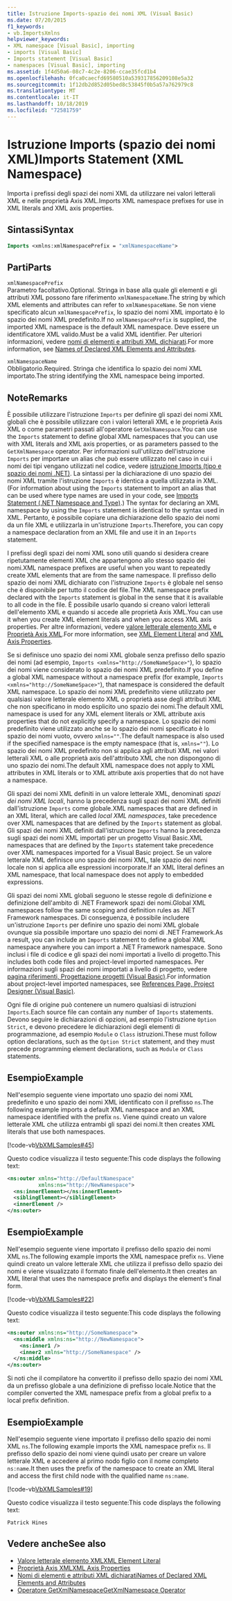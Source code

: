 ```yaml
---
title: Istruzione Imports-spazio dei nomi XML (Visual Basic)
ms.date: 07/20/2015
f1_keywords:
- vb.ImportsXmlns
helpviewer_keywords:
- XML namespace [Visual Basic], importing
- imports [Visual Basic]
- Imports statement [Visual Basic]
- namespaces [Visual Basic], importing
ms.assetid: 1f4d50a6-08c7-4c2e-8206-ccae35fcd1b4
ms.openlocfilehash: 0fca0caecfd69580510a539317856209108e5a32
ms.sourcegitcommit: 1f12db2d852d05bed8c53845f0b5a57a762979c8
ms.translationtype: MT
ms.contentlocale: it-IT
ms.lasthandoff: 10/18/2019
ms.locfileid: "72581759"
---
```

# <a name="imports-statement-xml-namespace"></a><span data-ttu-id="071e9-102">Istruzione Imports (spazio dei nomi XML)</span><span class="sxs-lookup"><span data-stu-id="071e9-102">Imports Statement (XML Namespace)</span></span>

<span data-ttu-id="071e9-103">Importa i prefissi degli spazi dei nomi XML da utilizzare nei valori letterali XML e nelle proprietà Axis XML.</span><span class="sxs-lookup"><span data-stu-id="071e9-103">Imports XML namespace prefixes for use in XML literals and XML axis properties.</span></span>

## <a name="syntax"></a><span data-ttu-id="071e9-104">Sintassi</span><span class="sxs-lookup"><span data-stu-id="071e9-104">Syntax</span></span>

```vb
Imports <xmlns:xmlNamespacePrefix = "xmlNamespaceName">
```

## <a name="parts"></a><span data-ttu-id="071e9-105">Parti</span><span class="sxs-lookup"><span data-stu-id="071e9-105">Parts</span></span>

`xmlNamespacePrefix`  
<span data-ttu-id="071e9-106">Parametro facoltativo.</span><span class="sxs-lookup"><span data-stu-id="071e9-106">Optional.</span></span> <span data-ttu-id="071e9-107">Stringa in base alla quale gli elementi e gli attributi XML possono fare riferimento `xmlNamespaceName`.</span><span class="sxs-lookup"><span data-stu-id="071e9-107">The string by which XML elements and attributes can refer to `xmlNamespaceName`.</span></span> <span data-ttu-id="071e9-108">Se non viene specificato alcun `xmlNamespacePrefix`, lo spazio dei nomi XML importato è lo spazio dei nomi XML predefinito.</span><span class="sxs-lookup"><span data-stu-id="071e9-108">If no `xmlNamespacePrefix` is supplied, the imported XML namespace is the default XML namespace.</span></span> <span data-ttu-id="071e9-109">Deve essere un identificatore XML valido.</span><span class="sxs-lookup"><span data-stu-id="071e9-109">Must be a valid XML identifier.</span></span> <span data-ttu-id="071e9-110">Per ulteriori informazioni, vedere [nomi di elementi e attributi XML dichiarati](../../../visual-basic/programming-guide/language-features/xml/names-of-declared-xml-elements-and-attributes.md).</span><span class="sxs-lookup"><span data-stu-id="071e9-110">For more information, see [Names of Declared XML Elements and Attributes](../../../visual-basic/programming-guide/language-features/xml/names-of-declared-xml-elements-and-attributes.md).</span></span>

`xmlNamespaceName`  
<span data-ttu-id="071e9-111">Obbligatorio.</span><span class="sxs-lookup"><span data-stu-id="071e9-111">Required.</span></span> <span data-ttu-id="071e9-112">Stringa che identifica lo spazio dei nomi XML importato.</span><span class="sxs-lookup"><span data-stu-id="071e9-112">The string identifying the XML namespace being imported.</span></span>

## <a name="remarks"></a><span data-ttu-id="071e9-113">Note</span><span class="sxs-lookup"><span data-stu-id="071e9-113">Remarks</span></span>

<span data-ttu-id="071e9-114">È possibile utilizzare l'istruzione `Imports` per definire gli spazi dei nomi XML globali che è possibile utilizzare con i valori letterali XML e le proprietà Axis XML o come parametri passati all'operatore `GetXmlNamespace`.</span><span class="sxs-lookup"><span data-stu-id="071e9-114">You can use the `Imports` statement to define global XML namespaces that you can use with XML literals and XML axis properties, or as parameters passed to the `GetXmlNamespace` operator.</span></span> <span data-ttu-id="071e9-115">Per informazioni sull'utilizzo dell'istruzione `Imports` per importare un alias che può essere utilizzato nel caso in cui i nomi dei tipi vengano utilizzati nel codice, vedere [istruzione Imports (tipo e spazio dei nomi .NET)](../../../visual-basic/language-reference/statements/imports-statement-net-namespace-and-type.md). La sintassi per la dichiarazione di uno spazio dei nomi XML tramite l'istruzione `Imports` è identica a quella utilizzata in XML.</span><span class="sxs-lookup"><span data-stu-id="071e9-115">(For information about using the `Imports` statement to import an alias that can be used where type names are used in your code, see [Imports Statement (.NET Namespace and Type)](../../../visual-basic/language-reference/statements/imports-statement-net-namespace-and-type.md).) The syntax for declaring an XML namespace by using the `Imports` statement is identical to the syntax used in XML.</span></span> <span data-ttu-id="071e9-116">Pertanto, è possibile copiare una dichiarazione dello spazio dei nomi da un file XML e utilizzarla in un'istruzione `Imports`.</span><span class="sxs-lookup"><span data-stu-id="071e9-116">Therefore, you can copy a namespace declaration from an XML file and use it in an `Imports` statement.</span></span>

<span data-ttu-id="071e9-117">I prefissi degli spazi dei nomi XML sono utili quando si desidera creare ripetutamente elementi XML che appartengono allo stesso spazio dei nomi.</span><span class="sxs-lookup"><span data-stu-id="071e9-117">XML namespace prefixes are useful when you want to repeatedly create XML elements that are from the same namespace.</span></span> <span data-ttu-id="071e9-118">Il prefisso dello spazio dei nomi XML dichiarato con l'istruzione `Imports` è globale nel senso che è disponibile per tutto il codice del file.</span><span class="sxs-lookup"><span data-stu-id="071e9-118">The XML namespace prefix declared with the `Imports` statement is global in the sense that it is available to all code in the file.</span></span> <span data-ttu-id="071e9-119">È possibile usarlo quando si creano valori letterali dell'elemento XML e quando si accede alle proprietà Axis XML.</span><span class="sxs-lookup"><span data-stu-id="071e9-119">You can use it when you create XML element literals and when you access XML axis properties.</span></span> <span data-ttu-id="071e9-120">Per altre informazioni, vedere [valore letterale elemento XML](../../../visual-basic/language-reference/xml-literals/xml-element-literal.md) e [Proprietà Axis XML](../../../visual-basic/language-reference/xml-axis/index.md).</span><span class="sxs-lookup"><span data-stu-id="071e9-120">For more information, see [XML Element Literal](../../../visual-basic/language-reference/xml-literals/xml-element-literal.md) and [XML Axis Properties](../../../visual-basic/language-reference/xml-axis/index.md).</span></span>

<span data-ttu-id="071e9-121">Se si definisce uno spazio dei nomi XML globale senza prefisso dello spazio dei nomi (ad esempio, `Imports <xmlns="http://SomeNameSpace>"`), lo spazio dei nomi viene considerato lo spazio dei nomi XML predefinito.</span><span class="sxs-lookup"><span data-stu-id="071e9-121">If you define a global XML namespace without a namespace prefix (for example, `Imports <xmlns="http://SomeNameSpace>"`), that namespace is considered the default XML namespace.</span></span> <span data-ttu-id="071e9-122">Lo spazio dei nomi XML predefinito viene utilizzato per qualsiasi valore letterale elemento XML o proprietà asse degli attributi XML che non specificano in modo esplicito uno spazio dei nomi.</span><span class="sxs-lookup"><span data-stu-id="071e9-122">The default XML namespace is used for any XML element literals or XML attribute axis properties that do not explicitly specify a namespace.</span></span> <span data-ttu-id="071e9-123">Lo spazio dei nomi predefinito viene utilizzato anche se lo spazio dei nomi specificato è lo spazio dei nomi vuoto, ovvero `xmlns=""`.</span><span class="sxs-lookup"><span data-stu-id="071e9-123">The default namespace is also used if the specified namespace is the empty namespace (that is, `xmlns=""`).</span></span> <span data-ttu-id="071e9-124">Lo spazio dei nomi XML predefinito non si applica agli attributi XML nei valori letterali XML o alle proprietà axis dell'attributo XML che non dispongono di uno spazio dei nomi.</span><span class="sxs-lookup"><span data-stu-id="071e9-124">The default XML namespace does not apply to XML attributes in XML literals or to XML attribute axis properties that do not have a namespace.</span></span>

<span data-ttu-id="071e9-125">Gli spazi dei nomi XML definiti in un valore letterale XML, denominati *spazi dei nomi XML locali*, hanno la precedenza sugli spazi dei nomi XML definiti dall'istruzione `Imports` come globale.</span><span class="sxs-lookup"><span data-stu-id="071e9-125">XML namespaces that are defined in an XML literal, which are called *local XML namespaces*, take precedence over XML namespaces that are defined by the `Imports` statement as global.</span></span> <span data-ttu-id="071e9-126">Gli spazi dei nomi XML definiti dall'istruzione `Imports` hanno la precedenza sugli spazi dei nomi XML importati per un progetto Visual Basic.</span><span class="sxs-lookup"><span data-stu-id="071e9-126">XML namespaces that are defined by the `Imports` statement take precedence over XML namespaces imported for a Visual Basic project.</span></span> <span data-ttu-id="071e9-127">Se un valore letterale XML definisce uno spazio dei nomi XML, tale spazio dei nomi locale non si applica alle espressioni incorporate.</span><span class="sxs-lookup"><span data-stu-id="071e9-127">If an XML literal defines an XML namespace, that local namespace does not apply to embedded expressions.</span></span>

<span data-ttu-id="071e9-128">Gli spazi dei nomi XML globali seguono le stesse regole di definizione e definizione dell'ambito di .NET Framework spazi dei nomi.</span><span class="sxs-lookup"><span data-stu-id="071e9-128">Global XML namespaces follow the same scoping and definition rules as .NET Framework namespaces.</span></span> <span data-ttu-id="071e9-129">Di conseguenza, è possibile includere un'istruzione `Imports` per definire uno spazio dei nomi XML globale ovunque sia possibile importare uno spazio dei nomi di .NET Framework.</span><span class="sxs-lookup"><span data-stu-id="071e9-129">As a result, you can include an `Imports` statement to define a global XML namespace anywhere you can import a .NET Framework namespace.</span></span> <span data-ttu-id="071e9-130">Sono inclusi i file di codice e gli spazi dei nomi importati a livello di progetto.</span><span class="sxs-lookup"><span data-stu-id="071e9-130">This includes both code files and project-level imported namespaces.</span></span> <span data-ttu-id="071e9-131">Per informazioni sugli spazi dei nomi importati a livello di progetto, vedere [pagina riferimenti, Progettazione progetti (Visual Basic)](/visualstudio/ide/reference/references-page-project-designer-visual-basic).</span><span class="sxs-lookup"><span data-stu-id="071e9-131">For information about project-level imported namespaces, see [References Page, Project Designer (Visual Basic)](/visualstudio/ide/reference/references-page-project-designer-visual-basic).</span></span>

<span data-ttu-id="071e9-132">Ogni file di origine può contenere un numero qualsiasi di istruzioni `Imports`.</span><span class="sxs-lookup"><span data-stu-id="071e9-132">Each source file can contain any number of `Imports` statements.</span></span> <span data-ttu-id="071e9-133">Devono seguire le dichiarazioni di opzioni, ad esempio l'istruzione `Option Strict`, e devono precedere le dichiarazioni degli elementi di programmazione, ad esempio `Module` o `Class` istruzioni.</span><span class="sxs-lookup"><span data-stu-id="071e9-133">These must follow option declarations, such as the `Option Strict` statement, and they must precede programming element declarations, such as `Module` or `Class` statements.</span></span>

## <a name="example"></a><span data-ttu-id="071e9-134">Esempio</span><span class="sxs-lookup"><span data-stu-id="071e9-134">Example</span></span>

<span data-ttu-id="071e9-135">Nell'esempio seguente viene importato uno spazio dei nomi XML predefinito e uno spazio dei nomi XML identificato con il prefisso `ns`.</span><span class="sxs-lookup"><span data-stu-id="071e9-135">The following example imports a default XML namespace and an XML namespace identified with the prefix `ns`.</span></span> <span data-ttu-id="071e9-136">Viene quindi creato un valore letterale XML che utilizza entrambi gli spazi dei nomi.</span><span class="sxs-lookup"><span data-stu-id="071e9-136">It then creates XML literals that use both namespaces.</span></span>

[!code-vb[VbXMLSamples#45](~/samples/snippets/visualbasic/VS_Snippets_VBCSharp/VbXMLSamples/VB/Module1.vb#45)]

<span data-ttu-id="071e9-137">Questo codice visualizza il testo seguente:</span><span class="sxs-lookup"><span data-stu-id="071e9-137">This code displays the following text:</span></span>

```xml
<ns:outer xmlns="http://DefaultNamespace"
          xmlns:ns="http://NewNamespace">
  <ns:innerElement></ns:innerElement>
  <siblingElement></siblingElement>
  <innerElement />
</ns:outer>
```

## <a name="example"></a><span data-ttu-id="071e9-138">Esempio</span><span class="sxs-lookup"><span data-stu-id="071e9-138">Example</span></span>

<span data-ttu-id="071e9-139">Nell'esempio seguente viene importato il prefisso dello spazio dei nomi XML `ns`.</span><span class="sxs-lookup"><span data-stu-id="071e9-139">The following example imports the XML namespace prefix `ns`.</span></span> <span data-ttu-id="071e9-140">Viene quindi creato un valore letterale XML che utilizza il prefisso dello spazio dei nomi e viene visualizzato il formato finale dell'elemento.</span><span class="sxs-lookup"><span data-stu-id="071e9-140">It then creates an XML literal that uses the namespace prefix and displays the element's final form.</span></span>

[!code-vb[VbXMLSamples#22](~/samples/snippets/visualbasic/VS_Snippets_VBCSharp/VbXMLSamples/VB/XMLSamples10.vb#22)]

<span data-ttu-id="071e9-141">Questo codice visualizza il testo seguente:</span><span class="sxs-lookup"><span data-stu-id="071e9-141">This code displays the following text:</span></span>

```xml
<ns:outer xmlns:ns="http://SomeNamespace">
  <ns:middle xmlns:ns="http://NewNamespace">
    <ns:inner1 />
    <inner2 xmlns="http://SomeNamespace" />
  </ns:middle>
</ns:outer>
```

<span data-ttu-id="071e9-142">Si noti che il compilatore ha convertito il prefisso dello spazio dei nomi XML da un prefisso globale a una definizione di prefisso locale.</span><span class="sxs-lookup"><span data-stu-id="071e9-142">Notice that the compiler converted the XML namespace prefix from a global prefix to a local prefix definition.</span></span>

## <a name="example"></a><span data-ttu-id="071e9-143">Esempio</span><span class="sxs-lookup"><span data-stu-id="071e9-143">Example</span></span>

<span data-ttu-id="071e9-144">Nell'esempio seguente viene importato il prefisso dello spazio dei nomi XML `ns`.</span><span class="sxs-lookup"><span data-stu-id="071e9-144">The following example imports the XML namespace prefix `ns`.</span></span> <span data-ttu-id="071e9-145">Il prefisso dello spazio dei nomi viene quindi usato per creare un valore letterale XML e accedere al primo nodo figlio con il nome completo `ns:name`.</span><span class="sxs-lookup"><span data-stu-id="071e9-145">It then uses the prefix of the namespace to create an XML literal and access the first child node with the qualified name `ns:name`.</span></span>

[!code-vb[VbXMLSamples#19](~/samples/snippets/visualbasic/VS_Snippets_VBCSharp/VbXMLSamples/VB/XMLSamples8.vb#19)]

<span data-ttu-id="071e9-146">Questo codice visualizza il testo seguente:</span><span class="sxs-lookup"><span data-stu-id="071e9-146">This code displays the following text:</span></span>

`Patrick Hines`

## <a name="see-also"></a><span data-ttu-id="071e9-147">Vedere anche</span><span class="sxs-lookup"><span data-stu-id="071e9-147">See also</span></span>

- [<span data-ttu-id="071e9-148">Valore letterale elemento XML</span><span class="sxs-lookup"><span data-stu-id="071e9-148">XML Element Literal</span></span>](../../../visual-basic/language-reference/xml-literals/xml-element-literal.md)
- [<span data-ttu-id="071e9-149">Proprietà Axis XML</span><span class="sxs-lookup"><span data-stu-id="071e9-149">XML Axis Properties</span></span>](../../../visual-basic/language-reference/xml-axis/index.md)
- [<span data-ttu-id="071e9-150">Nomi di elementi e attributi XML dichiarati</span><span class="sxs-lookup"><span data-stu-id="071e9-150">Names of Declared XML Elements and Attributes</span></span>](../../../visual-basic/programming-guide/language-features/xml/names-of-declared-xml-elements-and-attributes.md)
- [<span data-ttu-id="071e9-151">Operatore GetXmlNamespace</span><span class="sxs-lookup"><span data-stu-id="071e9-151">GetXmlNamespace Operator</span></span>](../../../visual-basic/language-reference/operators/getxmlnamespace-operator.md)
